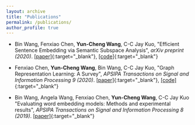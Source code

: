 ```yaml
---
layout: archive
title: "Publications"
permalink: /publications/
author_profile: true
---
```


* Bin Wang, Fenxiao Chen, __Yun-Cheng Wang__, C-C Jay Kuo,
"Efficient Sentence Embedding via Semantic Subspace Analysis",
_arXiv preprint (2020)_.
[\[paper\]](../files/s3e.pdf){:target="_blank"}, [\[code\]](https://github.com/BinWang28/Sentence-Embedding-S3E){:target="_blank"}

* Fenxiao Chen, __Yun-Cheng Wang__, Bin Wang, C-C Jay Kuo,
"Graph Representation Learning: A Survey",
_APSIPA Transactions on Signal and Information Processing 9 (2020)_.
[\[paper\]](../files/graph_emb_survey.pdf){:target="_blank"}, [\[code\]](https://github.com/yunchengwang/GRLL){:target="_blank"}

* Bin Wang, Angela Wang, Fenxiao Chen, __Yun-Cheng Wang__, C-C Jay Kuo
"Evaluating word embedding models: Methods and experimental results",
_APSIPA Transactions on Signal and Information Processing 8 (2019)_.
[\[paper\]](../files/word_emb_survey.pdf){:target="_blank"}

